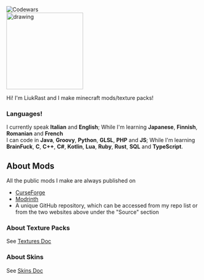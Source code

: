 ![Codewars](https://www.codewars.com/users/LIUKRAST/badges/large)<br>
<img src="https://frozenblock.net/fb_banner_transparent.png" alt="drawing" width="200"/>

Hi! I'm LiukRast and I make minecraft mods/texture packs!

### Languages!
I currently speak **Italian** and **English**;
While I'm learning **Japanese**, **Finnish**, **Romanian** and **French**<br>
I can code in **Java**, **Groovy**, **Python**, **GLSL**, **PHP** and **JS**;
While I'm learning **BrainFuck**, **C**, **C++**, **C#**, **Kotlin**, **Lua**, **Ruby**, **Rust**, **SQL** and **TypeScript**.

## About Mods
All the public mods I make are always published on
- [CurseForge](https://www.curseforge.com/members/liukrast/projects)
- [Modrinth](https://modrinth.com/user/LIUKRAST)
- A unique GitHub repository, which can be accessed from my repo list or from the two websites above under the "Source" section
### About Texture Packs
See [Textures Doc](about/textures/README.md)
### About Skins
See [Skins Doc](about/skins/README.md)
